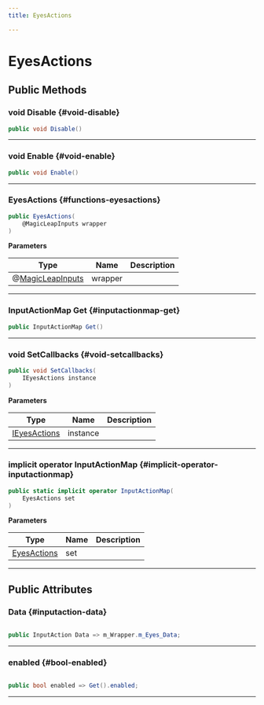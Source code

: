 ```yaml
---
title: EyesActions

---
```


# EyesActions










## Public Methods

### void Disable {#void-disable}

```csharp
public void Disable()
```






-----------

### void Enable {#void-enable}

```csharp
public void Enable()
```






-----------

###  EyesActions {#functions-eyesactions}

```csharp
public EyesActions(
    @MagicLeapInputs wrapper
)
```


**Parameters**

| Type | Name  | Description  | 
|--|--|--|
| @[MagicLeapInputs](/versioned_docs/version-03-Jan-2023/unity-api/api/Classes/MagicLeapInputs/MagicLeapInputs.md) |wrapper||






-----------

### InputActionMap Get {#inputactionmap-get}

```csharp
public InputActionMap Get()
```






-----------

### void SetCallbacks {#void-setcallbacks}

```csharp
public void SetCallbacks(
    IEyesActions instance
)
```


**Parameters**

| Type | Name  | Description  | 
|--|--|--|
| [IEyesActions](/versioned_docs/version-03-Jan-2023/unity-api/api/Classes/MagicLeapInputs/MagicLeapInputs.IEyesActions.md) |instance||






-----------

### implicit operator InputActionMap {#implicit-operator-inputactionmap}

```csharp
public static implicit operator InputActionMap(
    EyesActions set
)
```


**Parameters**

| Type | Name  | Description  | 
|--|--|--|
| [EyesActions](/versioned_docs/version-03-Jan-2023/unity-api/api/Classes/MagicLeapInputs/MagicLeapInputs.EyesActions.md) |set||






-----------

## Public Attributes

### Data {#inputaction-data}

```csharp

public InputAction Data => m_Wrapper.m_Eyes_Data;

```






-----------

### enabled {#bool-enabled}

```csharp

public bool enabled => Get().enabled;

```






-----------

